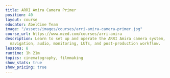 ```yaml
---
title: ARRI Amira Camera Primer
position: 40
layout: course
educator: AbelCine Team
image: "/assets/images/courses/arri-amira-camera-primer.jpg"
course_url: https://www.mzed.com/courses/arri-amira
description: Learn to set up and operate the ARRI Amira camera system, including menu
  navigation, audio, monitoring, LUTs, and post-production workflow.
lessons: 8
runtime: 1h 21m
topics: cinematography, filmmaking
show_stats: true
show_pricing: true
---
```


